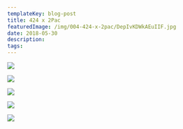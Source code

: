 ```yaml
---
templateKey: blog-post
title: 424 x 2Pac
featuredImage: /img/004-424-x-2pac/DepIvKDWkAEuIIF.jpg
date: 2018-05-30
description: 
tags: 
---
```

![](/img/004-424-x-2pac/alton-002_v1.jpg)

![](/img/004-424-x-2pac/DepIvKDWkAEuIIF.jpg)

![](/img/004-424-x-2pac/Desktop2_6.jpg)

![](/img/004-424-x-2pac/Desktop3_5.jpg)

![](/img/004-424-x-2pac/Desktop4_6.jpg)

